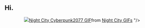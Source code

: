 ## Hi.

<p align="center">
  <img src="<div class="tenor-gif-embed" data-postid="26943044" data-share-method="host" data-aspect-ratio="1.78771" data-width="100%"><a href="https://tenor.com/view/night-city-cyberpunk2077-night-city-skyline-chilling-at-scenic-view-watching-city-gif-26943044">Night City Cyberpunk2077 GIF</a>from <a href="https://tenor.com/search/night+city-gifs">Night City GIFs</a></div> <script type="text/javascript" async src="https://tenor.com/embed.js"></script>"/>
</p>

<!--
**ghostlyminnty1/ghostlyminnty1** is a ✨ _special_ ✨ repository because its `README.md` (this file) appears on your GitHub profile.

Here are some ideas to get you started:

- 🔭 I’m currently working on ...
- 🌱 I’m currently learning ...
- 👯 I’m looking to collaborate on ...
- 🤔 I’m looking for help with ...
- 💬 Ask me about ...
- 📫 How to reach me: ...
- 😄 Pronouns: ...
- ⚡ Fun fact: ...
-->
